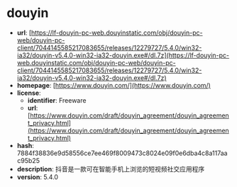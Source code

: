 # douyin

- **url**: [https://lf-douyin-pc-web.douyinstatic.com/obj/douyin-pc-web/douyin-pc-client/7044145585217083655/releases/12279727/5.4.0/win32-ia32/douyin-v5.4.0-win32-ia32-douyin.exe#/dl.7z](https://lf-douyin-pc-web.douyinstatic.com/obj/douyin-pc-web/douyin-pc-client/7044145585217083655/releases/12279727/5.4.0/win32-ia32/douyin-v5.4.0-win32-ia32-douyin.exe#/dl.7z)
- **homepage**: [https://www.douyin.com/](https://www.douyin.com/)
- **license**:
  - **identifier**: Freeware
  - **url**: [https://www.douyin.com/draft/douyin_agreement/douyin_agreement_privacy.html](https://www.douyin.com/draft/douyin_agreement/douyin_agreement_privacy.html)
- **hash**: 7884f38836e9d58556ce7ee469f8009473c8024e09f0e6dba4c8a117aac95b25
- **description**: 抖音是一款可在智能手机上浏览的短视频社交应用程序
- **version**: 5.4.0


